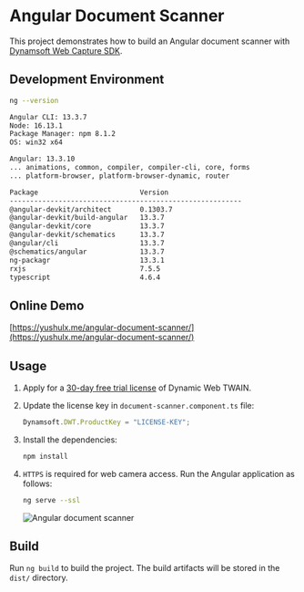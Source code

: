 # Angular Document Scanner

This project demonstrates how to build an Angular document scanner with [Dynamsoft Web Capture SDK](https://www.dynamsoft.com/web-twain/features/mobile-web-capture-sdk/).

## Development Environment

```bash
ng --version

Angular CLI: 13.3.7
Node: 16.13.1
Package Manager: npm 8.1.2
OS: win32 x64

Angular: 13.3.10
... animations, common, compiler, compiler-cli, core, forms
... platform-browser, platform-browser-dynamic, router

Package                         Version
---------------------------------------------------------
@angular-devkit/architect       0.1303.7
@angular-devkit/build-angular   13.3.7
@angular-devkit/core            13.3.7
@angular-devkit/schematics      13.3.7
@angular/cli                    13.3.7
@schematics/angular             13.3.7
ng-packagr                      13.3.1
rxjs                            7.5.5
typescript                      4.6.4

```

## Online Demo
[https://yushulx.me/angular-document-scanner/](https://yushulx.me/angular-document-scanner/)


## Usage
1. Apply for a [30-day free trial license](https://www.dynamsoft.com/customer/license/trialLicense?product=dwt) of Dynamic Web TWAIN.
2. Update the license key in `document-scanner.component.ts` file:
    
    ```typescript
    Dynamsoft.DWT.ProductKey = "LICENSE-KEY";
    ```
3. Install the dependencies:
    
    ```bash
    npm install
    ```

4. `HTTPS` is required for web camera access. Run the Angular application as follows:
    
    ```bash
    ng serve --ssl
    ```
    
    ![Angular document scanner](https://www.dynamsoft.com/codepool/img/2022/06/angular-document-scanner-desktop-browser.png)

## Build

Run `ng build` to build the project. The build artifacts will be stored in the `dist/` directory.

